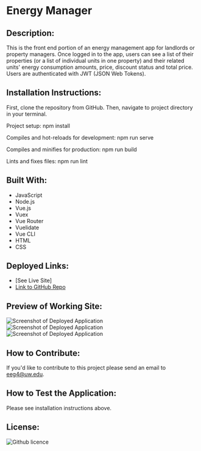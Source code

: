 # Energy Manager

## Description:
This is the front end portion of an energy management app for landlords or property managers. Once logged in to the app, users can see a list of their properties (or a list of individual units in one property) and their related units' energy consumption amounts, price, discount status and total price. Users are authenticated with JWT 
(JSON Web Tokens).

## Installation Instructions:
First, clone the repository from GitHub. Then, navigate to project directory in your terminal.

Project setup:
npm install

Compiles and hot-reloads for development:
npm run serve

Compiles and minifies for production:
npm run build

Lints and fixes files:
npm run lint

## Built With:
- JavaScript
- Node.js
- Vue.js
- Vuex
- Vue Router
- Vuelidate
- Vue CLI
- HTML
- CSS


## Deployed Links:
* [See Live Site]
* [Link to GitHub Repo](https://github.com/egraham96/Energy-Manager)

## Preview of Working Site:
![Screenshot of Deployed Application](./public/images/ScreenshotofDeployedApplication.PNG)
![Screenshot of Deployed Application](./public/images/ScreenshotofDeployedApplication2.PNG)
![Screenshot of Deployed Application](./public/images/ScreenshotofDeployedApplication3.PNG)

## How to Contribute:
If you'd like to contribute to this project please send an email to eeg4@uw.edu.

## How to Test the Application:
Please see installation instructions above. 

## License:

![Github licence](http://img.shields.io/badge/license-MIT-blue.svg)

